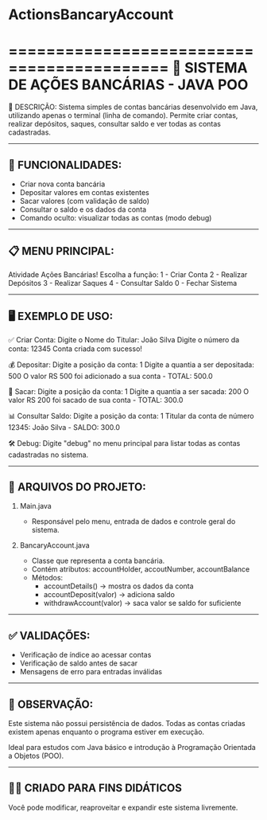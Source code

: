 # ActionsBancaryAccount

===========================================
🏦 SISTEMA DE AÇÕES BANCÁRIAS - JAVA POO
===========================================

📌 DESCRIÇÃO:
Sistema simples de contas bancárias desenvolvido em Java, utilizando apenas o terminal (linha de comando).
Permite criar contas, realizar depósitos, saques, consultar saldo e ver todas as contas cadastradas.

-------------------------------------------
🧾 FUNCIONALIDADES:
-------------------------------------------
- Criar nova conta bancária
- Depositar valores em contas existentes
- Sacar valores (com validação de saldo)
- Consultar o saldo e os dados da conta
- Comando oculto: visualizar todas as contas (modo debug)

-------------------------------------------
📋 MENU PRINCIPAL:
-------------------------------------------
Atividade Ações Bancárias!
Escolha a função:
1 - Criar Conta
2 - Realizar Depósitos 
3 - Realizar Saques
4 - Consultar Saldo
0 - Fechar Sistema

-------------------------------------------
🖥️ EXEMPLO DE USO:
-------------------------------------------

✅ Criar Conta:
Digite o Nome do Titular:
João Silva
Digite o número da conta:
12345
Conta criada com sucesso!

💰 Depositar:
Digite a posição da conta:
1
Digite a quantia a ser depositada:
500
O valor RS 500 foi adicionado a sua conta - TOTAL: 500.0

💸 Sacar:
Digite a posição da conta:
1
Digite a quantia a ser sacada:
200
O valor RS 200 foi sacado de sua conta - TOTAL: 300.0

📊 Consultar Saldo:
Digite a posição da conta:
1
Titular da conta de número 12345: João Silva - SALDO: 300.0

🛠️ Debug:
Digite "debug" no menu principal para listar todas as contas cadastradas no sistema.

-------------------------------------------
📂 ARQUIVOS DO PROJETO:
-------------------------------------------
1. Main.java
   - Responsável pelo menu, entrada de dados e controle geral do sistema.

2. BancaryAccount.java
   - Classe que representa a conta bancária.
   - Contém atributos: accountHolder, accoutNumber, accountBalance
   - Métodos:
     - accountDetails() → mostra os dados da conta
     - accountDeposit(valor) → adiciona saldo
     - withdrawAccount(valor) → saca valor se saldo for suficiente

-------------------------------------------
✅ VALIDAÇÕES:
-------------------------------------------
- Verificação de índice ao acessar contas
- Verificação de saldo antes de sacar
- Mensagens de erro para entradas inválidas

-------------------------------------------
📌 OBSERVAÇÃO:
-------------------------------------------
Este sistema não possui persistência de dados. Todas as contas criadas existem apenas enquanto o programa estiver em execução.

Ideal para estudos com Java básico e introdução à Programação Orientada a Objetos (POO).

-------------------------------------------
👨‍💻 CRIADO PARA FINS DIDÁTICOS
-------------------------------------------
Você pode modificar, reaproveitar e expandir este sistema livremente.